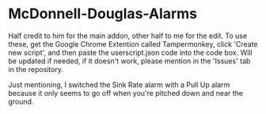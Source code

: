 # McDonnell-Douglas-Alarms
Half credit to him for the main addon, other half to me for the edit. To use these, get the Google Chrome Extention called Tampermonkey, click 'Create new script', and then paste the userscript.json code into the code box.
Will be updated if needed, if it doesn't work, please mention in the 'Issues' tab in the repository.

Just mentioning, I switched the Sink Rate alarm with a Pull Up alarm because it only seems to go off when you're pitched down and near the ground.
